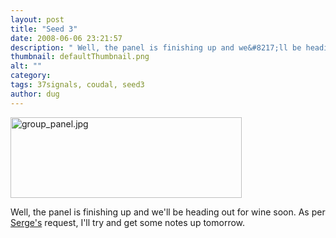 ```yaml
---
layout: post
title: "Seed 3"
date: 2008-06-06 23:21:57
description: " Well, the panel is finishing up and we&#8217;ll be heading out for wine soon. As per Serge&#8217;s request, I&#8217;ll try and get some notes up tomorrow&#8230;."
thumbnail: defaultThumbnail.png
alt: ""
category: 
tags: 37signals, coudal, seed3
author: dug
---
```


<p><a href="http://www.flickr.com/photos/bozo/2557323142/" title="Seed 3 open table by donkeyontheedge, on Flickr"><img alt="group_panel.jpg" src="http://www.donkeyontheedge.com/i/group_panel-thumb.jpg" width="370" height="129" /></a></p>

<p>Well, the panel is finishing up and we'll be heading out for wine soon. As per <a href="http://www.sergetheconcierge.com/">Serge's</a> request, I'll try and get some notes up tomorrow.</p>
